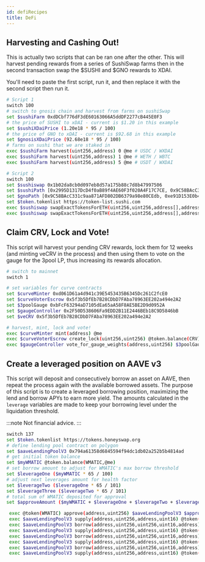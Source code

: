 ```yaml
---
id: defiRecipes
title: DeFi
---
```

## Harvesting and Cashing Out!
This is actually two scripts that can be ran one after the other. This will harvest pending rewards from a series of SushiSwap farms then in the second transaction swap the $SUSHI and $GNO rewards to XDAI.

You'll need to paste the first script, run it, and then replace it with the second script then run it.

```bash
# Script 1
switch 100
# switch to gnosis chain and harvest from farms on sushiSwap
set $sushiFarm 0xdDCbf776dF3dE60163066A5ddDF2277cB445E0F3
# the price of SUSHI to xDAI - current is $1.20 in this example
set $sushiXDaiPrice (1.20e18 * 95 / 100)
# the price of GNO to xDAI - current is $92.68 in this example
set $gnosisXDaiPrice (92.68e18 * 95 / 100)
# farms on sushi that we are staked in
exec $sushiFarm harvest(uint256,address) 0 @me # USDC / WXDAI
exec $sushiFarm harvest(uint256,address) 1 @me # WETH / WBTC
exec $sushiFarm harvest(uint256,address) 5 @me # USDT / WXDAI

# Script 2
switch 100
set $sushiswap 0x1b02da8cb0d097eb8d57a175b88c7d8b47997506
set $sushiPath [0x2995D1317DcD4f0aB89f4AE60F3f020A4F17C7CE, 0x9C58BAcC331c9aa871AFD802DB6379a98e80CEdb, 0xe91D153E0b41518A2Ce8Dd3D7944Fa863463a97d]
set $gnoPath [0x9C58BAcC331c9aa871AFD802DB6379a98e80CEdb, 0xe91D153E0b41518A2Ce8Dd3D7944Fa863463a97d]
set $token.tokenlist https://token-list.sushi.com
exec $sushiswap swapExactTokensForETH(uint256,uint256,address[],address,uint256) @token.balance(SUSHI,@me) (@token.balance(SUSHI,@me) * ($sushiXDaiPrice) / 1e18) $sushiPath @me @date(now,+10m)
exec $sushiswap swapExactTokensForETH(uint256,uint256,address[],address,uint256) @token.balance(GNO,@me) (@token.balance(GNO,@me) * ($gnosisXDaiPrice) / 1e18) $gnoPath @me @date(now,+10m)
```

## Claim CRV, Lock and Vote! 
This script will harvest your pending CRV rewards, lock them for 12 weeks (and minting veCRV in the process) and then using them to vote on the gauge for the 3pool LP, thus increasing its rewards allocation. 
```bash
# switch to mainnet
switch 1

# set variables for curve contracts
set $curveMinter 0xd061D61a4d941c39E5453435B6345Dc261C2fcE0
set $curveVoterEscrow 0x5f3b5DfEb7B28CDbD7FAba78963EE202a494e2A2
set $3poolGauge 0xbFcF63294aD7105dEa65aA58F8AE5BE2D9d0952A
set $gaugeController 0x2F50D538606Fa9EDD2B11E2446BEb18C9D5846bB
set $veCRV 0x5f3b5DfEb7B28CDbD7FAba78963EE202a494e2A2

# harvest, mint, lock and vote!
exec $curveMinter mint(address) @me
exec $curveVoterEscrow create_lock(uint256,uint256) @token.balance(CRV) @date(now, + 12w)
exec $gaugeController vote_for_gauge_weights(address,uint256) $3poolGauge @token.balance($veCRV)
```

## Create a leveraged position on AAVE v3
This script will deposit and consecutively borrow an asset on AAVE, then repeat the process again with the available borrowed assets. The purpose of this script is to create a leveraged borrowing position, maximizing the lend and borrow APYs to earn more yield. The amounts calculated in the `leverage` variables are made to keep your borrowing level under the liquidation threshold.

:::note
Not financial advice.
:::
```bash
switch 137
set $token.tokenlist https://tokens.honeyswap.org
# define lending pool contract on polygon
set $aaveLendingPoolV3 0x794a61358d6845594f94dc1db02a252b5b4814ad
# get initial token balance
set $myWMATIC @token.balance(WMATIC,@me)
# set borrow amount to adjust for WMATIC's max borrow threshold
set $leverageOne ($myWMATIC * 65 / 100)
# adjust next leverages amount for health factor
set $leverageTwo ($leverageOne * 65 / 101)
set $leverageThree ($leverageTwo * 65 / 101)
# total sum of WMATIC deposited for approval
set $approveAmount ($myWMATIC + $leverageOne + $leverageTwo + $leverageThree)

 exec @token(WMATIC) approve(address,uint256) $aaveLendingPoolV3 $approveAmount
 exec $aaveLendingPoolV3 supply(address,uint256,address,uint16) @token(WMATIC) @token.balance(WMATIC,@me) @me 0
 exec $aaveLendingPoolV3 borrow(address,uint256,uint256,uint16,address) @token(WMATIC) $leverageOne 2 0 @me
 exec $aaveLendingPoolV3 supply(address,uint256,address,uint16) @token(WMATIC) $leverageOne @me 0
 exec $aaveLendingPoolV3 borrow(address,uint256,uint256,uint16,address) @token(WMATIC) $leverageTwo 2 0 @me
 exec $aaveLendingPoolV3 supply(address,uint256,address,uint16) @token(WMATIC) $leverageTwo @me 0
 exec $aaveLendingPoolV3 borrow(address,uint256,uint256,uint16,address) @token(WMATIC) $leverageThree 2 0 @me
 exec $aaveLendingPoolV3 supply(address,uint256,address,uint16) @token(WMATIC) $leverageThree @me 0
```